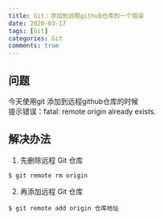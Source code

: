 ```yaml
---
title: Git：添加到远程github仓库的一个错误
date: 2020-03-17
tags: [Git]
categories: Git
comments: true
---
```


## 问题
今天使用git 添加到远程github仓库的时候    
提示错误：fatal: remote origin already exists. 

## 解决办法
1. 先删除远程 Git 仓库

```
$ git remote rm origin

```
2. 再添加远程 Git 仓库

```
$ git remote add origin 仓库地址

```



